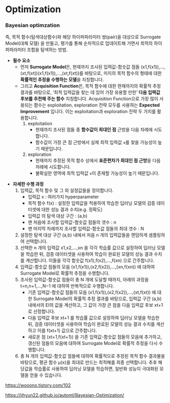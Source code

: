 # Optimization



### Bayesian optimzation

즉, 목적 함수(탐색대상함수)와 해당 하이퍼파라미터 쌍(pair)을 대상으로 Surrogate Model(대체 모델) 을 만들고, 평가를 통해 순차적으로 업데이트해 가면서 최적의 하이퍼파라미터 조합을 탐색하는 방법.



* **필수 요소**
  * 먼저 **Surrogate Model**은, 현재까지 조사된 입력값-함숫값 점들 (x1,f(x1)),...,(xt,f(xt))(x1,f(x1)),...,(xt,f(xt))를 바탕으로, 미지의 목적 함수의 형태에 대한 **확률적인 추정을 수행하는 모델**을 지칭합니다.
  * 그리고 **Acquisition Function**은, 목적 함수에 대한 현재까지의 확률적 추정 결과를 바탕으로, ‘최적 입력값을 찾는 데 있어 가장 유용할 만한’ **다음 입력값 후보를 추천해 주는 함수** 지칭합니다. Acquisition Function으로 가장 많이 사용되는 함수는 exploitation, exploration 전략 모두를 사용하는 **Expected Improvement** 입니다. 이는 exploitation과 exploration 전략 두 가지를 활용합니다.
    1. exploitation
       - 현재까지 조사된 점들 중 **함수값이 최대인 점** 근방을 다음 차례에 시도합니다.
       - 함수값이 가장 큰 점 근방에서 실제 최적 입력값 `x`를 찾을 가능성이 높기 때문입니다.
    2. exploration
       - 현재까지 추정된 목적 함수 상에서 **표준편차가 최대인 점 근방**을 다음 차례에 시도합니다.
       - 불확실한 영역에 최적 입력값 `x`이 존재할 가능성이 높기 때문입니다.



- **자세한 수행 과정**
  1. 입력값, 목적 함수 및 그 외 설정값들을 정의합니다.
     - 입력값 x : 여러가지 hyperparameter
     - 목적 함수 f(x) : 설정한 입력값을 적용하여 학습한 딥러닝 모델의 검증 데이터셋에 대한 성능 결과 수치(e.g. 정확도)
     - 입력값 의 탐색 대상 구간 : (a,b)
     - 맨 처음에 조사할 입력값-함숫값 점들의 갯수 : n
     - 맨 마지막 차례까지 조사할 입력값-함숫값 점들의 최대 갯수 : N
  2. 설정한 탐색 대상 구간 (a,b) 내에서 처음 n 개의 입력값들을 랜덤하게 샘플링하여 선택합니다.
  3. 선택한 n 개의 입력값 x1,x2,...,xn 을 각각 학습률 값으로 설정하여 딥러닝 모델을 학습한 뒤, 검증 데이터셋을 사용하여 학습이 완료된 모델의 성능 결과 수치를 계산합니다. 이들을 각각 함숫값 f(x1),f(x2),...,f(xn) 으로 간주합니다.
  4. 입력값-함숫값 점들의 모음 (x1,f(x1)),(x2,f(x2)),...,(xn,f(xn)) 에 대하여 Surrogate Model로 확률적 추정을 수행합니다.
  5. 조사된 입력값-함숫값 점들이 총 N 개에 도달할 때까지, 아래의 과정을 t=n,n+1,...,N−1 에 대하여 반복적으로 수행합니다.
     - 기존 입력값-함숫값 점들의 모음 (x1,f(x1)),(x2,f(x2)),...,(xt,f(xt)) 에 대한 Surrogate Model의 확률적 추정 결과를 바탕으로, 입력값 구간 (a,b) 내에서의 EI의 값을 계산하고, 그 값이 가장 큰 점을 다음 입력값 후보 xt+1 로 선정합니다.
     - 다음 입력값 후보 xt+1 를 학습률 값으로 설정하여 딥러닝 모델을 학습한 뒤, 검증 데이터셋을 사용하여 학습이 완료된 모델의 성능 결과 수치를 계산하고 이를 f(xt+1) 값으로 간주합니다.
     - 새로운 점 (xt+1,f(xt+1)) 을 기존 입력값-함숫값 점들의 모음에 추가하고, 갱신된 점들의 모음에 대하여 Surrogate Model로 확률적 추정을 다시 수행합니다.
  6. 총 N 개의 입력값-함숫값 점들에 대하여 확률적으로 추정된 목적 함수 결과물을 바탕으로, 평균 함수 μ(x)을 최대로 만드는 최적해를 최종 선택합니다. 추후 해당값을 학습률로 사용하여 딥러닝 모델을 학습하면, 일반화 성능이 극대화된 모델을 얻을 수 있습니다.

https://wooono.tistory.com/102

https://jihyun22.github.io/automl/Bayesian-Optimization/

